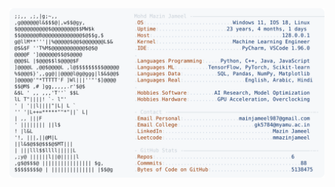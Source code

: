 <picture>
  <source srcset="https://raw.githubusercontent.com/mmazinjameel/mmazinjameel/main/dark_mode.svg?v=1741284788" media="(prefers-color-scheme: dark)">
  <img src="https://raw.githubusercontent.com/mmazinjameel/mmazinjameel/main/light_mode.svg?v=1741284788">
</picture>
